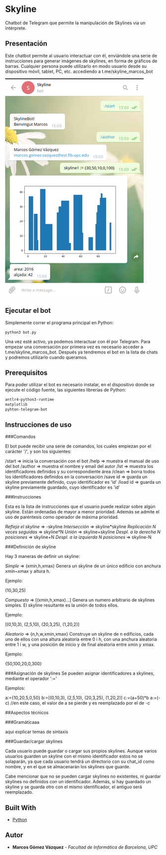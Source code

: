 # Skyline

Chatbot de Telegram que permite la manipulación de Skylines via un intérprete.

## Presentación

Este chatbot permite al usuario interactuar con él, enviándole una serie de instrucciones para generar imágenes de skylines, en forma de gráficos de barras. Cualquier persona puede utilizarlo en modo usuario desde su dispositivo móvil, tablet, PC, etc. accediendo a t.me/skyline_marcos_bot

![Ejemplo de chat 1](ejemplo1.png)

## Ejecutar el bot

Simplemente correr el programa principal en Python:
```
python3 bot.py
```
Una vez esté activo, ya podemos interactuar con él por Telegram. Para empezar una conversación por primera vez es necesario acceder a t.me/skyline_marcos_bot. Después ya tendremos el bot en la lista de chats y podremos utilizarlo cuando queramos.

## Prerequisitos

Para poder utilizar el bot es necesario instalar, en el dispositivo donde se ejecute el código fuente, las siguientes librerías de Python:

```
antlr4-python3-runtime
matplotlib
pyhton-telegram-bot
```

## Instrucciones de uso

###Comandos

El bot puede recibir una serie de comandos, los cuales empiezan por el carácter '/', y son los siguientes:


/start   => inicia la conversación con el bot
/help    => muestra el manual de uso del bot
/author  => muestra el nombre y email del autor
/lst     => muestra los identificadores definidos y su correspondiente área
/clean   => borra todos los identificadores definidos en la conversación
/save id => guarda un skyline previamente definido, cuyo identificador es 'id'
/load id => guarda un skyline previamente guardado, cuyo identificador es 'id'


###Instrucciones

Esta es la lista de instrucciones que el usuario puede realizar sobre algún skyline. Están ordenadas de mayor a menor prioridad.
Además se admite el uso de paréntesis como operador de máxima prioridad.

*Refleja el skyline* => -skyline
*Intersección* => skyline\*skyline
*Replicación N veces seguidas* => skyline\*N
*Unión* => skyline+skyline
*Despl. a la derecha N posiciones* => skyline+N
*Despl. a la izquierda N posiciones* => skyline-N

###Definición de skyline

Hay 3 maneras de definir un skyline:

*Simple* => (xmin,h,xmax)
Genera un skyline de un único edificio con anchura xmin~xmax y altura h.

Ejemplo:

(10,30,25)

*Compuesto* => [(xmin,h,xmax)...]
Genera un numero arbitrario de skylines simples. El skyline resultante es la unión de todos ellos.

Ejemplo:

[(0,10,3), (2,5,10), (20,3,25), (1,20,2)]

*Aleatorio* => {n,h,w,xmin,xmax}
Construye un skyline de n edificios, cada uno de ellos con una altura aleatoria entre 0 i h, con una anchura aleatoria entre 1 i w, y una posición de inicio y de final aleatoria entre xmin y xmax.

Ejemplo:

{50,100,20,0,300}

###Asignación de skylines
Se pueden asignar identificadores a skylines, mediante el operador ':='

Ejemplos:

a:={10,20,5,0,50}
b:=[(0,10,3), (2,5,10), (20,3,25), (1,20,2)]
c:=(a+50)\*b
a:=(-c) //en este caso, el valor de a se pierde y es reemplazado por el de -c

##Aspectos técnicos

###Gramáticaaa

aqui explicar temas de sintaxis

###Guardar/cargar skylines

Cada usuario puede guardar o cargar sus propios skylines. Aunque varios usuarios guarden un skyline con el mismo identificador estos no se solaparán, ya que cada usuario tendrá un directorio con su chat_id como nombre, y en el que se almacenarán los skylines que guarde.

Cabe mencionar que no se pueden cargar skylines no existentes, ni guardar skylines no definidos con un identificador. Además, si hay guardado un skyline y se guarda otro con el mismo identificador, el antiguo será reemplazado.

## Built With

* [Python](https://www.python.org/)

## Autor

* **Marcos Gómez Vázquez** - *Facultad de Informática de Barcelona, UPC*
